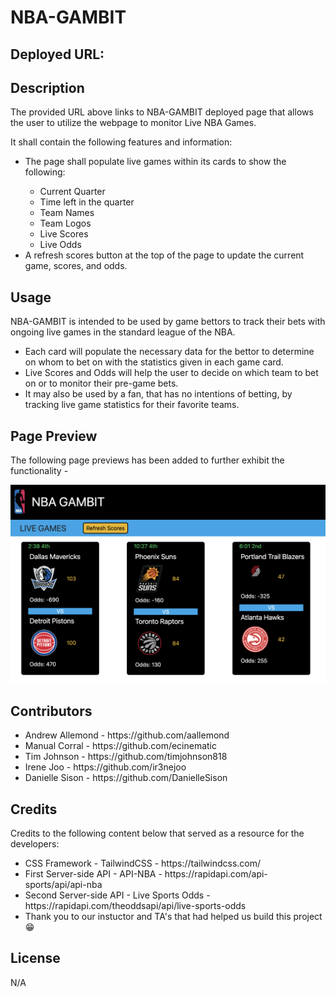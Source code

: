 # NBA-GAMBIT

## Deployed URL: 

## Description

The provided URL above links to NBA-GAMBIT deployed page that allows the user to utilize the webpage to monitor Live NBA Games.

It shall contain the following features and information:

<ul>
<li>The page shall populate live games within its cards to show the following:</li>
<ul>
<li>Current Quarter</li> 
<li>Time left in the quarter</li>
<li>Team Names</li>
<li>Team Logos</li>
<li>Live Scores</li>
<li>Live Odds</li>
</ul>
<li>A refresh scores button at the top of the page to update the current game, scores, and odds.</li>
</ul>

## Usage

NBA-GAMBIT is intended to be used by game bettors to track their bets with ongoing live games in the standard league of the NBA.

<ul>
<li>Each card will populate the necessary data for the bettor to determine on whom to bet on with the statistics given in each game card.</li>
<li>Live Scores and Odds will help the user to decide on which team to bet on or to monitor their pre-game bets.</li>
<li>It may also be used by a fan, that has no intentions of betting, by tracking live game statistics for their favorite teams.</li>
</ul>


## Page Preview

The following page previews has been added to further exhibit the functionality - 

![NBA-GAMBIT SAMPLE](./assets/images/screenshot1.png)



## Contributors

<ul>
<li>Andrew Allemond - https://github.com/aallemond</li>
<li>Manual Corral - https://github.com/ecinematic</li>
<li>Tim Johnson - https://github.com/timjohnson818</li>
<li>Irene Joo - https://github.com/ir3nejoo</li>
<li>Danielle Sison - https://github.com/DanielleSison</li>
</ul>


## Credits

Credits to the following content below that served as a resource for the developers:

<ul>
<li>CSS Framework - TailwindCSS - https://tailwindcss.com/</li>
<li>First Server-side API - API-NBA - https://rapidapi.com/api-sports/api/api-nba</li>
<li>Second Server-side API - Live Sports Odds - https://rapidapi.com/theoddsapi/api/live-sports-odds</li>
<li>Thank you to our instuctor and TA's that had helped us build this project 😁 </li>
</ul>





## License

N/A

